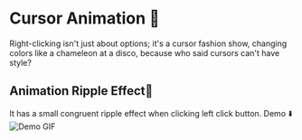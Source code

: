 # Cursor Animation 💫
Right-clicking isn't just about options; it's a cursor fashion show, changing colors like a chameleon at a disco, because who said cursors can't have style?
## Animation Ripple Effect🌊
It has a small congruent ripple effect when clicking left click button.
Demo ⬇️
<img src="assets/demos.gif" alt="Demo GIF" style="display: block; margin: 0 auto;">
